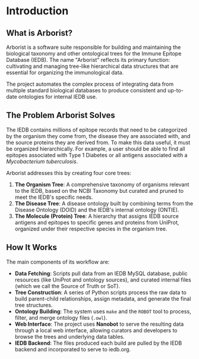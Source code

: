 # Introduction

## What is Arborist?

Arborist is a software suite responsible for building and maintaining the biological taxonomy and other ontological trees for the Immune Epitope Database (IEDB). The name "Arborist" reflects its primary function: cultivating and managing tree-like hierarchical data structures that are essential for organizing the immunological data.

The project automates the complex process of integrating data from multiple standard biological databases to produce consistent and up-to-date ontologies for internal IEDB use.

## The Problem Arborist Solves

The IEDB contains millions of epitope records that need to be categorized by the organism they come from, the disease they are associated with, and the source proteins they are derived from. To make this data useful, it must be organized hierarchically. For example, a user should be able to find all epitopes associated with Type 1 Diabetes or all antigens associated with a _Mycobacterium tuberculosis_.

Arborist addresses this by creating four core trees:

1. **The Organism Tree**: A comprehensive taxonomy of organisms relevant to the IEDB, based on the NCBI Taxonomy but curated and pruned to meet the IEDB's specific needs.
2. **The Disease Tree**: A disease ontology built by combining terms from the Disease Ontology (DOID) and the IEDB's internal ontology (ONTIE).
3. **The Molecule (Protein) Tree**: A hierarchy that assigns IEDB source antigens and epitopes to specific genes and proteins from UniProt, organized under their respective species in the organism tree.

## How It Works

The main components of its workflow are:

* **Data Fetching**: Scripts pull data from an IEDB MySQL database, public resources (like UniProt and ontology sources), and curated internal files (which we call the Source of Truth or SoT).
* **Tree Construction**: A series of Python scripts process the raw data to build parent-child relationships, assign metadata, and generate the final tree structures.
* **Ontology Building**: The system uses `make` and the `ROBOT` tool to process, filter, and merge ontology files (`.owl`).
* **Web Interface**: The project uses **Nanobot** to serve the resulting data through a local web interface, allowing curators and developers to browse the trees and underlying data tables.
* **IEDB Backend**: The files produced each build are pulled by the IEDB backend and incorporated to serve to iedb.org.